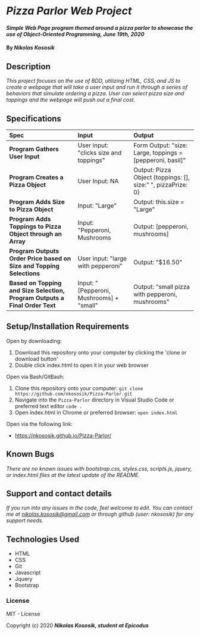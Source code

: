 # _Pizza Parlor Web Project_

#### _Simple Web Page program themed around a pizza parlor to showcase the use of Object-Oriented Programming, June 19th, 2020_

#### By _**Nikolas Kososik**_

## Description

_This project focuses on the use of BDD, utilizing HTML, CSS, and JS to create a webpage that will take a user input and run it through a series of behaviors that simulate ordering a pizza. User can select pizza size and toppings and the webpage will push out a final cost._

## Specifications

| Spec | Input | Output |
| :------------- | :------------- | :------------- |
| **Program Gathers User Input** | User input: "clicks size and toppings" | Form Output: "size: Large, toppings = [pepperoni, basil]" |
| **Program Creates a Pizza Object**| User Input: NA | Output: Pizza Object {toppings: [], size:" ", pizzaPrize: 0} |
| **Program Adds Size to Pizza Object**| Input: "Large" | Output: this.size = "Large" |
| **Program Adds Toppings to Pizza Object through an Array**| Input: "Pepperoni, Mushrooms | Output: [pepperoni, mushrooms] |
| **Program Outputs Order Price based on Size and Topping Selections** | User input: "large with pepperoni"  | Output: "$16.50" |
| **Based on Topping and Size Selection, Program Outputs a Final Order Text**| Input: "[Pepperoni, Mushrooms] + "small" | Output: "small pizza with pepperoni, mushrooms" |




## Setup/Installation Requirements

Open by downloading:
1. Download this repository onto your computer by clicking the 'clone or download button'
2. Double click index.html to open it in your web browser

Open via Bash/GitBash:
1. Clone this repository onto your computer:
`git clone https://github.com/nkososik/Pizza-Parlor.git`
2. Navigate into the `Pizza-Parlor` directory in Visual Studio Code or preferred text editor
`code .`
3. Open index.html in Chrome or preferred browser:
`open index.html`

Open via the following link:
* https://nkososik.github.io/Pizza-Parlor/


## Known Bugs

_There are no known issues with bootstrap.css, styles.css, scripts.js, jquery, or index.html files at the latest update of the README._

## Support and contact details

 _If you run into any issues in the code, feel welcome to edit. You can contact me at nikolas.kososik@gmail.com or through github (user: nkososik) for any support needs._

## Technologies Used

* HTML
* CSS
* Git
* Javascript
* Jquery
* Bootstrap

### License

MIT - License

Copyright (c) 2020 **_Nikolas Kososik, student at Epicodus_**